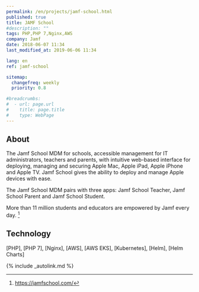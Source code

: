 ```yaml
---
permalink: /en/projects/jamf-school.html
published: true
title: JAMF School
#description: ""
tags: PHP,PHP 7,Nginx,AWS
company: Jamf
date: 2018-06-07 11:34
last_modified_at: 2019-06-06 11:34

lang: en
ref: jamf-school

sitemap:
  changefreq: weekly
  priority: 0.8

#breadcrumbs:
#  - url: page.url
#    title: page.title
#    type: WebPage
---
```


## About
The Jamf School MDM for schools, accessible management for IT administrators, teachers and parents, with 
intuitive web-based interface for deploying, managing and securing Apple Mac, Apple iPad, Apple iPhone and Apple TV.
Jamf School gives the ability to deploy and manage Apple devices with ease.

The Jamf School MDM pairs with three apps: Jamf School Teacher, Jamf School Parent and Jamf School Student.

More than 11 million students and educators are empowered by Jamf every day. [^JamfSchoolComWebsite]

## Technology

[PHP], [PHP 7], [Nginx], [AWS], [AWS EKS], [Kubernetes], [Helm], [Helm Charts]

[^JamfSchoolComWebsite]: <https://jamfschool.com/>


{% include _autolink.md %}
